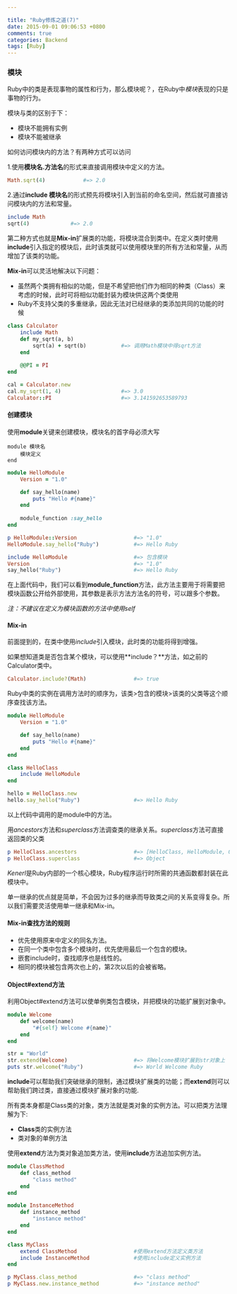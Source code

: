 ```yaml
---

title: "Ruby修炼之道(7)"
date: 2015-09-01 09:06:53 +0800
comments: true
categories: Backend
tags: [Ruby]
---
```

### 模块
Ruby中的类是表现事物的属性和行为，那么模块呢？，在Ruby中*模块*表现的只是事物的行为。

模块与类的区别于下：

- 模块不能拥有实例
- 模块不能被继承

如何访问模块内的方法？有两种方式可以访问

1.使用**模块名.方法名**的形式来直接调用模块中定义的方法。

``` ruby
Math.sqrt(4)			#=> 2.0
```
<!-- more -->
2.通过**include 模块名**的形式预先将模块引入到当前的命名空间，然后就可直接访问模块内的方法和常量。

``` ruby
include Math
sqrt(4)				#=> 2.0
```

第二种方式也就是**Mix-in**扩展类的功能，将模块混合到类中。在定义类时使用**include**引入指定的模块后，此时该类就可以使用模块里的所有方法和常量，从而增加了该类的功能。

**Mix-in**可以灵活地解决以下问题：

- 虽然两个类拥有相似的功能，但是不希望把他们作为相同的种类（Class）来考虑的时候，此时可将相似功能封装为模块供这两个类使用
- Ruby不支持父类的多重继承，因此无法对已经继承的类添加共同的功能的时候

``` ruby
class Calculator
	include Math
	def my_sqrt(a, b)
		sqrt(a) + sqrt(b)			#=> 调用Math模块中得sqrt方法
	end
	
	@@PI = PI
end

cal = Calculator.new
cal.my_sqrt(1, 4)					#=> 3.0
Calculator::PI						#=> 3.141592653589793
```

#### 创建模块
使用**module**关键来创建模块，模块名的首字母必须大写

	module 模块名
		模块定义
	end

``` ruby
module HelloModule
	Version = "1.0"

	def say_hello(name)
		puts "Hello #{name}"
	end
	
	module_function :say_hello
end

p HelloModule::Version					#=> "1.0"
HelloModule.say_hello("Ruby")			#=> Hello Ruby

include HelloModule						#=> 包含模块
Version									#=> "1.0"
say_hello("Ruby")						#=> Hello Ruby
```
在上面代码中，我们可以看到**module_function**方法，此方法主要用于将需要把模块函数公开给外部使用，其参数是表示方法方法名的符号，可以跟多个参数。

*注：不建议在定义为模块函数的方法中使用self*

#### Mix-in
前面提到的，在类中使用*include*引入模块，此时类的功能将得到增强。

如果想知道类是否包含某个模块，可以使用**include？**方法，如之前的Calculator类中。

``` ruby
Calculator.include?(Math)				#=> true
```

Ruby中类的实例在调用方法时的顺序为，该类>包含的模块>该类的父类等这个顺序查找该方法。

``` ruby
module HelloModule
	Version = "1.0"

	def say_hello(name)
		puts "Hello #{name}"
	end
end

class HelloClass
	include HelloModule
end

hello = HelloClass.new
hello.say_hello("Ruby")					#=> Hello Ruby
```
以上代码中调用的是module中的方法。

用*ancestors*方法和*superclass*方法调查类的继承关系。*superclass*方法可直接返回类的父类

``` ruby
p HelloClass.ancestors					#=> [HelloClass, HelloModule, Object, Kernel, BasicObject]
p HelloClass.superclass					#=> Object
```

*Kenerl*是Ruby内部的一个核心模块，Ruby程序运行时所需的共通函数都封装在此模块中。

单一继承的优点就是简单，不会因为过多的继承而导致类之间的关系变得复杂。所以我们需要灵活使用单一继承和Mix-in。

#### Mix-in查找方法的规则
- 优先使用原来中定义的同名方法。
- 在同一个类中包含多个模块时，优先使用最后一个包含的模块。
- 嵌套include时，查找顺序也是线性的。
- 相同的模块被包含两次也上的，第2次以后的会被省略。

#### Object#extend方法
利用Object#extend方法可以使单例类包含模块，并把模块的功能扩展到对象中。

``` ruby
module Welcome
	def welcome(name)
		"#{self} Welcome #{name}"
	end
end

str = "World"
str.extend(Welcome)						#=> 将Welcome模块扩展到str对象上
puts str.welcome("Ruby")				#=> World Welcome Ruby
```

**include**可以帮助我们突破继承的限制，通过模块扩展类的功能；而**extend**则可以帮助我们跨过类，直接通过模块扩展对象的功能.

所有类本身都是Class类的对象，类方法就是类对象的实例方法。可以把类方法理解为下:

- **Class**类的实例方法
- 类对象的单例方法

使用**extend**方法为类对象追加类方法，使用**include**方法追加实例方法。

``` ruby
module ClassMethod
	def class_method
		"class method"
	end
end

module InstanceMethod
	def instance_method
		"instance method"
	end
end

class MyClass
	extend ClassMethod 					#使用extend方法定义类方法
	include InstanceMethod 				#使用include定义实例方法
end

p MyClass.class_method					#=> "class method"
p MyClass.new.instance_method			#=> "instance method"
```